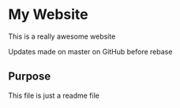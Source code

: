 # My Website

This is a really awesome website

Updates made on master on GitHub before rebase

## Purpose

This file is just a readme file
